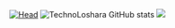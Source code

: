 [![Head](https://i.postimg.cc/25GC4tZf/1.png)](https://github.com/TechnoLoshara) 
![TechnoLoshara GitHub stats](https://github-readme-stats.vercel.app/api?username=TechnoLoshara&theme=dark&show_icons=true) 
![](https://komarev.com/ghpvc/?username=your-github-username&color=gray&style=for-the-badge)
